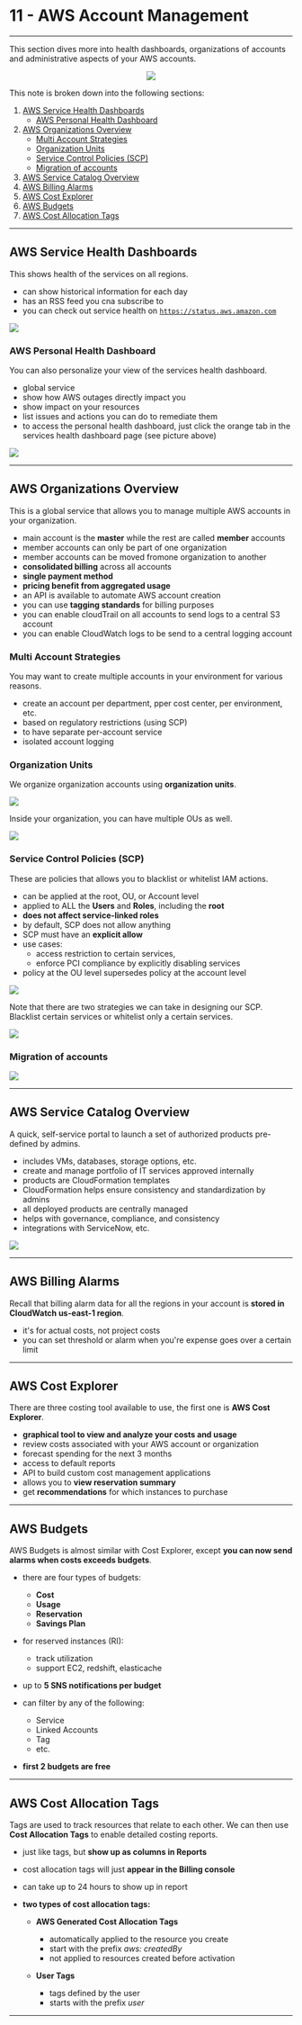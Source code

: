 
# 11 - AWS Account Management #
_____________________________________________

This section dives more into health dashboards, organizations of accounts and administrative aspects of your AWS accounts.

<p align=center>
    <img src="../Images/11-preview.png">
</p>

This note is broken down into the following sections:

1.  [AWS Service Health Dashboards](#aws-service-health-dashboards)
    - [AWS Personal Health Dashboard](#aws-personal-health-service-dashboard)
2.  [AWS Organizations Overview](#aws-organizations-overview)
    - [Multi Account Strategies](#multi-account-strategies)
    - [Organization Units](#organization-units)
    - [Service Control Policies (SCP)](#service-control-policies-scp)
    - [Migration of accounts](#migration-of-accounts)
3.  [AWS Service Catalog Overview](#aws-service-catalog-overview)
4.  [AWS Billing Alarms](#aws-billing-alarms)
5.  [AWS Cost Explorer](#aws-cost-explorer)
6.  [AWS Budgets](#aws-budgets)
7.  [AWS Cost Allocation Tags](#aws-cost-allocation-tags)

_____________________________________________

## AWS Service Health Dashboards ##

This shows health of the services on all regions.
- can show historical information for each day
- has an RSS feed you cna subscribe to
- you can check out service health on <code>https://status.aws.amazon.com</code>

![](../Images/shd.png)

### AWS Personal Health Dashboard ###

You can also personalize your view of the services health dashboard.
- global service
- show how AWS outages directly impact you
- show impact on your resources
- list issues and actions you can do to remediate them
- to access the personal health dashboard, just click the orange tab in the services health dashboard page (see picture above)

![](../Images/shd-personal.png)
_____________________________________________

## AWS Organizations Overview ##

This is a global service that allows you to manage multiple AWS accounts in your organization.
- main account is the **master** while the rest are called **member** accounts
- member accounts can only be part of one organization
- member accounts can be moved fromone organization to another
- **consolidated billing** across all accounts
- **single payment method**
- **pricing benefit from aggregated usage**
- an API is available to automate AWS account creation
- you can use **tagging standards** for billing purposes
- you can enable cloudTrail on all accounts to send logs to a central S3 account
- you can enable CloudWatch logs to be send to a central logging account

### Multi Account Strategies ###

You may want to create multiple accounts in your environment for various reasons.
- create an account per department, pper cost center, per environment, etc.
- based on regulatory restrictions (using SCP)
- to have separate per-account service
- isolated account logging

### Organization Units ###

We organize organization accounts using **organization units**. 

![](../Images/ou.png)

Inside your organization, you can have multiple OUs as well.

![](../Images/root-ou.png)

### Service Control Policies (SCP) ###

These are policies that allows you to blacklist or whitelist IAM actions.
- can be applied at the root, OU, or Account level
- applied to ALL the **Users** and **Roles**, including the **root**
- **does not affect service-linked roles**
- by default, SCP does not allow anything
- SCP must have an **explicit allow**
- use cases:
    - access restriction to certain services, 
    - enforce PCI compliance by explicitly disabling services
- policy at the OU level supersedes policy at the account level

![](../Images/scp-1.png)

Note that there are two strategies we can take in designing our SCP. Blacklist certain services or whitelist only a certain services.

![](../Images/scp-2.png)

### Migration of accounts ###

![](../Images/scp-3.png)

_____________________________________________

## AWS Service Catalog Overview ##

A quick, self-service portal to launch a set of authorized products pre-defined by admins.
- includes VMs, databases, storage options, etc.
- create and manage portfolio of IT services approved internally
- products are CloudFormation templates
- CloudFormation helps ensure consistency and standardization by admins
- all deployed products are centrally managed
- helps with governance, compliance, and consistency
- integrations with ServiceNow, etc.

![](../Images/service-catalog.png)
_____________________________________________

## AWS Billing Alarms ##

Recall that billing alarm data for all the regions in your account is **stored in CloudWatch us-east-1 region**.
- it's for actual costs, not project costs
- you can set threshold or alarm when you're expense goes over a certain limit
_____________________________________________

## AWS Cost Explorer ##

There are three costing tool available to use, the first one is **AWS Cost Explorer**.

- **graphical tool to view and analyze your costs and usage**
- review costs associated with your AWS account or organization
- forecast spending for the next 3 months
- access to default reports
- API to build custom cost management applications
- allows you to **view reservation summary**
- get **recommendations** for which instances to purchase
_____________________________________________

## AWS Budgets ##

AWS Budgets is almost similar with Cost Explorer, except **you can now send alarms when costs exceeds budgets**.

- there are four types of budgets:
    - **Cost**
    - **Usage**
    - **Reservation**
    - **Savings Plan**

- for reserved instances (RI):
    - track utilization
    - support EC2, redshift, elasticache

- up to **5 SNS notifications per budget**

- can filter by any of the following:
    - Service
    - Linked Accounts
    - Tag
    - etc.

- **first 2 budgets are free**

_____________________________________________

## AWS Cost Allocation Tags ##

Tags are used to track resources that relate to each other. We can then use **Cost Allocation Tags** to enable detailed costing reports.
- just like tags, but **show up as columns in Reports**
- cost allocation tags will just **appear in the Billing console**
- can take up to 24 hours to show up in report
- **two types of cost allocation tags:**
    
    - **AWS Generated Cost Allocation Tags**
        - automatically applied to the resource you create
        - start with the prefix *aws: createdBy*
        - not applied to resources created before activation
    
    - **User Tags**
        - tags defined by the user
        - starts with the prefix *user*
    
_____________________________________________
